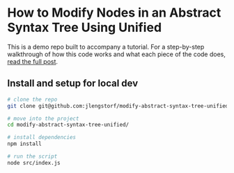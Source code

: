 # How to Modify Nodes in an Abstract Syntax Tree Using Unified

This is a demo repo built to accompany a tutorial. For a step-by-step walkthrough of how this code works and what each piece of the code does, [read the full post][post].

## Install and setup for local dev

```bash
# clone the repo
git clone git@github.com:jlengstorf/modify-abstract-syntax-tree-unified.git

# move into the project
cd modify-abstract-syntax-tree-unified/

# install dependencies
npm install

# run the script
node src/index.js
```

[post]: https://lengstorf.com/modify-ast-unified/
